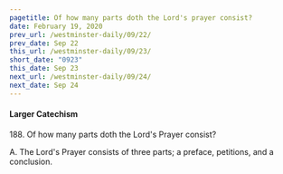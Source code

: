 ```yaml
---
pagetitle: Of how many parts doth the Lord's prayer consist?
date: February 19, 2020
prev_url: /westminster-daily/09/22/
prev_date: Sep 22
this_url: /westminster-daily/09/23/
short_date: "0923"
this_date: Sep 23
next_url: /westminster-daily/09/24/
next_date: Sep 24
---
```


#### Larger Catechism

188\. Of how many parts doth the Lord's Prayer consist?

A. The Lord's Prayer consists of three parts; a preface, petitions, and a conclusion.


